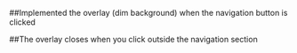 ##Implemented the overlay (dim background) when the navigation button is clicked

##The overlay closes when you click outside the navigation section
